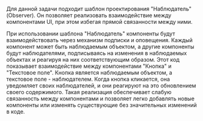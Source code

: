 Для данной задачи подходит шаблон проектирования "Наблюдатель" (Observer). Он позволяет реализовать взаимодействие между компонентами UI, при этом избегая прямой связанности между ними.

При использовании шаблона "Наблюдатель" компоненты будут взаимодействовать через механизм подписки и оповещения. Каждый компонент может быть наблюдаемым объектом, а другие компоненты будут наблюдателями, подписываясь на изменения в наблюдаемых объектах и реагируя на них соответствующим образом.
Этот код показывает взаимодействие между компонентами "Кнопка" и "Текстовое поле". Кнопка является наблюдаемым объектом, а текстовое поле - наблюдателем. Когда кнопка кликается, она уведомляет своих наблюдателей, и они реагируют на это обновлением своего содержимого.
Такая реализация обеспечивает слабую связанность между компонентами и позволяет легко добавлять новые компоненты или изменять существующие без значительных изменений в коде.
